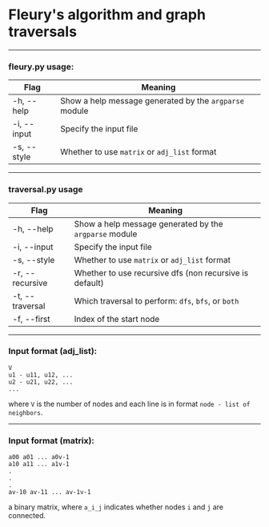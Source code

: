 # Fleury's algorithm and graph traversals
__________________________________________
### fleury.py usage:

| Flag      | Meaning |
| ----------- | ----------- |
| -h, --help      | Show a help message generated by the `argparse` module       |
| -i, --input   | Specify the input file        |
| -s, --style | Whether to use `matrix` or `adj_list` format |
__________________________________________
### traversal.py usage

| Flag      | Meaning |
| ----------- | ----------- |
| -h, --help      | Show a help message generated by the `argparse` module       |
| -i, --input   | Specify the input file        |
| -s, --style | Whether to use `matrix` or `adj_list` format |
| -r, --recursive | Whether to use recursive dfs (non recursive is default) |
| -t, --traversal | Which traversal to perform: `dfs`, `bfs`, or `both` |
| -f, --first | Index of the start node |
__________________________________________

### Input format (adj_list):
```
V
u1 - u11, u12, ...
u2 - u21, u22, ...
...
```
where `V` is the number of nodes and each line is in format
`node - list of neighbors`.
__________________________________________
### Input format (matrix):
```
a00 a01 ... a0v-1
a10 a11 ... a1v-1
.
.
.
av-10 av-11 ... av-1v-1
```


a binary matrix, where `a_i_j` indicates whether nodes `i` and `j` are connected.






